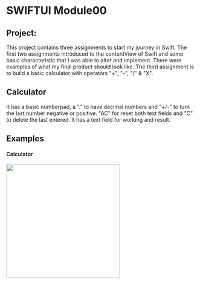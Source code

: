 # SWIFTUI Module00

## Project:
This project contains three assignments to start my journey in Swift. The first two assignments introduced to the contentView of Swift and some basic characteristic that I was able to alter and implement. There were examples of what my final product should look like. The third assignment is to build a basic calculator with operators "+", "-", "/" & "X".

## Calculator
It has a basic numberpad, a "." to have decimal numbers and "+/-" to turn the last number negative or positive. "AC" for reset both text fields and "C" to delete the last entered. It has a text field for working and result.

## Examples
<h4>Calculator</h4>
<img src="[https://i.imgur.com/llUbXtN](https://imgur.com/llUbXtN).gif" width="300">
